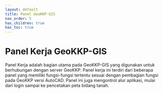 ```yaml
---
layout: default
title: Panel GeoKKP-GIS
nav_order: 5
has_children: true
has_toc: true
---
```


# Panel Kerja GeoKKP-GIS

Panel Kerja adalah bagian utama pada GeoKKP-GIS yang digunakan untuk berhubungan dengan server GeoKKP. Panel kerja ini terdiri dari beberapa panel yang memiliki fungsi-fungsi tertentu sesuai dengan pembagian fungsi pada GeoKKP versi AutoCAD. Panel ini juga mengontrol alur aplikasi, mulai dari login sampai ke pencetakan peta bidang tanah.
